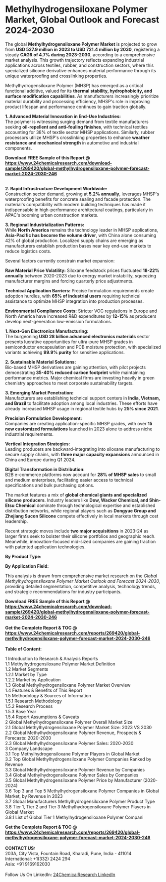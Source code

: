 <h1>Methylhydrogensiloxane Polymer Market, Global Outlook and Forecast 2024-2030</h1><p>The global <strong>Methylhydrogensiloxane Polymer Market</strong> is projected to grow from <strong>USD 527.9 million in 2023 to USD 721.4 million by 2030</strong>, registering a steady <strong>CAGR of 4.7% during 2023-2030</strong>, according to a comprehensive market analysis. This growth trajectory reflects expanding industrial applications across textiles, rubber, and construction sectors, where this specialized silicone derivative enhances material performance through its unique waterproofing and crosslinking properties.</p><p>Methylhydrogensiloxane Polymer (MHSP) has emerged as a critical functional additive, valued for its <strong>thermal stability, hydrophobicity, and surface modification capabilities</strong>. As manufacturers increasingly prioritize material durability and processing efficiency, MHSP's role in improving product lifespan and performance continues to gain traction globally.</p><p><strong>1. Advanced Material Innovation in End-Use Industries:</strong><br>
The polymer is witnessing surging demand from textile manufacturers seeking <strong>oil-repellent and anti-fouling finishes</strong>, with technical textiles accounting for 38% of textile sector MHSP applications. Similarly, rubber processors utilize MHSP's crosslinking properties to enhance <strong>weather resistance and mechanical strength</strong> in automotive and industrial components.</p><div><b>Download FREE Sample of this Report @ 
            <a href="https://www.24chemicalresearch.com/download-sample/269420/global-methylhydrogensiloxane-polymer-forecast-market-2024-2030-246">
            https://www.24chemicalresearch.com/download-sample/269420/global-methylhydrogensiloxane-polymer-forecast-market-2024-2030-246</a></b></div><br><p><strong>2. Rapid Infrastructure Development Worldwide:</strong><br>
Construction sector demand, growing at <strong>5.2% annually</strong>, leverages MHSP's waterproofing benefits for concrete sealing and facade protection. The material's compatibility with modern building techniques has made it indispensable in high-performance architectural coatings, particularly in APAC's booming urban construction markets.</p><p><strong>3. Regional Industrialization Patterns:</strong><br>
While <strong>North America</strong> remains the technology leader in MHSP applications, <strong>Asia-Pacific has become the volume driver</strong>, with China alone consuming 42% of global production. Localized supply chains are emerging as manufacturers establish production bases near key end-use markets to reduce logistics costs.</p><p>Several factors currently constrain market expansion:</p><p><strong>Raw Material Price Volatility:</strong> Siloxane feedstock prices fluctuated <strong>18-22% annually</strong> between 2020-2023 due to energy market instability, squeezing manufacturer margins and forcing quarterly price adjustments.</p><p><strong>Technical Application Barriers:</strong> Precise formulation requirements create adoption hurdles, with <strong>65% of industrial users</strong> requiring technical assistance to optimize MHSP integration into production processes.</p><p><strong>Environmental Compliance Costs:</strong> Stricter VOC regulations in Europe and North America have increased R&amp;D expenditures by <strong>12-15%</strong> as producers develop next-generation low-emission formulations.</p><p><strong>1. Next-Gen Electronics Manufacturing:</strong><br>
The burgeoning <strong>USD 28 billion advanced electronics materials</strong> sector presents lucrative opportunities for ultra-pure MHSP grades in semiconductor encapsulation and PCB moisture protection, with specialized variants achieving <strong>99.9% purity</strong> for sensitive applications.</p><p><strong>2. Sustainable Material Solutions:</strong><br>
Bio-based MHSP derivatives are gaining attention, with pilot projects demonstrating <strong>35-40% reduced carbon footprint</strong> while maintaining performance metrics. Major chemical firms are investing heavily in green chemistry approaches to meet corporate sustainability targets.</p><p><strong>3. Emerging Market Penetration:</strong><br>
Manufacturers are establishing technical support centers in <strong>India, Vietnam, and Brazil</strong> to facilitate adoption among local industries. These efforts have already increased MHSP usage in regional textile hubs by <strong>25% since 2021</strong>.</p><p><strong>Precision Formulation Development:</strong><br>
	Companies are creating application-specific MHSP grades, with over <strong>15 new customized formulations</strong> launched in 2023 alone to address niche industrial requirements.</p><p><strong>Vertical Integration Strategies:</strong><br>
	Leading producers are backward-integrating into siloxane manufacturing to secure supply chains, with <strong>three major capacity expansions</strong> announced in China and Europe during Q1 2024.</p><p><strong>Digital Transformation in Distribution:</strong><br>
	B2B e-commerce platforms now account for <strong>28% of MHSP sales</strong> to small and medium enterprises, facilitating easier access to technical specifications and bulk purchasing options.</p><p>The market features a mix of <strong>global chemical giants and specialized silicone producers</strong>. Industry leaders like <strong>Dow, Wacker Chemical, and Shin-Etsu Chemical</strong> dominate through technological expertise and established distribution networks, while regional players such as <strong>Dongyue Group and Zhejiang Sucon Silicone</strong> compete effectively in local markets through cost leadership.</p><p>Recent strategic moves include <strong>two major acquisitions</strong> in 2023-24 as larger firms seek to bolster their silicone portfolios and geographic reach. Meanwhile, innovation-focused mid-sized companies are gaining traction with patented application technologies.</p><p><strong>By Product Type:</strong></p><p><strong>By Application Field:</strong></p><p>This analysis is drawn from comprehensive market research on the <em>Global Methylhydrogensiloxane Polymer Market Outlook and Forecast 2024-2030</em>, providing detailed segmentation, competitive analysis, technology trends, and strategic recommendations for industry participants.</p><div><b>Download FREE Sample of this Report @ 
            <a href="https://www.24chemicalresearch.com/download-sample/269420/global-methylhydrogensiloxane-polymer-forecast-market-2024-2030-246">
            https://www.24chemicalresearch.com/download-sample/269420/global-methylhydrogensiloxane-polymer-forecast-market-2024-2030-246</a></b></div><br><div><b>Get the Complete Report & TOC @ 
            <a href="https://www.24chemicalresearch.com/reports/269420/global-methylhydrogensiloxane-polymer-forecast-market-2024-2030-246">
            https://www.24chemicalresearch.com/reports/269420/global-methylhydrogensiloxane-polymer-forecast-market-2024-2030-246</a></b></div><br>
            <b>Table of Content:</b><p>1 Introduction to Research & Analysis Reports<br />
    1.1 Methylhydrogensiloxane Polymer Market Definition<br />
    1.2 Market Segments<br />
        1.2.1 Market by Type<br />
        1.2.2 Market by Application<br />
    1.3 Global Methylhydrogensiloxane Polymer Market Overview<br />
    1.4 Features & Benefits of This Report<br />
    1.5 Methodology & Sources of Information<br />
        1.5.1 Research Methodology<br />
        1.5.2 Research Process<br />
        1.5.3 Base Year<br />
        1.5.4 Report Assumptions & Caveats<br />
2 Global Methylhydrogensiloxane Polymer Overall Market Size<br />
    2.1 Global Methylhydrogensiloxane Polymer Market Size: 2023 VS 2030<br />
    2.2 Global Methylhydrogensiloxane Polymer Revenue, Prospects & Forecasts: 2020-2030<br />
    2.3 Global Methylhydrogensiloxane Polymer Sales: 2020-2030<br />
3 Company Landscape<br />
    3.1 Top Methylhydrogensiloxane Polymer Players in Global Market<br />
    3.2 Top Global Methylhydrogensiloxane Polymer Companies Ranked by Revenue<br />
    3.3 Global Methylhydrogensiloxane Polymer Revenue by Companies<br />
    3.4 Global Methylhydrogensiloxane Polymer Sales by Companies<br />
    3.5 Global Methylhydrogensiloxane Polymer Price by Manufacturer (2020-2024)<br />
    3.6 Top 3 and Top 5 Methylhydrogensiloxane Polymer Companies in Global Market, by Revenue in 2023<br />
    3.7 Global Manufacturers Methylhydrogensiloxane Polymer Product Type<br />
    3.8 Tier 1, Tier 2 and Tier 3 Methylhydrogensiloxane Polymer Players in Global Market<br />
        3.8.1 List of Global Tier 1 Methylhydrogensiloxane Polymer Compani</p><div><b>Get the Complete Report & TOC @ 
            <a href="https://www.24chemicalresearch.com/reports/269420/global-methylhydrogensiloxane-polymer-forecast-market-2024-2030-246">
            https://www.24chemicalresearch.com/reports/269420/global-methylhydrogensiloxane-polymer-forecast-market-2024-2030-246</a></b></div><br><b>CONTACT US:</b><br>
            203A, City Vista, Fountain Road, Kharadi, Pune, India - 411014<br>
            International: +1(332) 2424 294<br>
            Asia: +91 9169162030 <br><br>
            Follow Us On LinkedIn: <a href="https://www.linkedin.com/company/24chemicalresearch/">24ChemicalResearch LinkedIn</a>